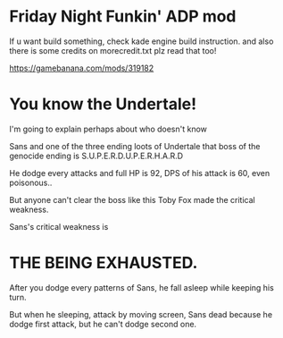 # Friday Night Funkin' ADP mod
If u want build something, check kade engine build instruction.
and also there is some credits on morecredit.txt
plz read that too!

https://gamebanana.com/mods/319182

# You know the Undertale!

I'm going to explain perhaps about who doesn't know

Sans and one of the three ending loots of Undertale that boss of the genocide ending is S.U.P.E.R.D.U.P.E.R.H.A.R.D

He dodge every attacks and full HP is 92, DPS of his attack is 60, even poisonous..

But anyone can't clear the boss like this Toby Fox made the critical weakness.

Sans's critical weakness is

# THE BEING EXHAUSTED.

After you dodge every patterns of Sans, he fall asleep while keeping his turn.

But when he sleeping, attack by moving screen, Sans dead because he dodge first attack, but he can't dodge second one.
